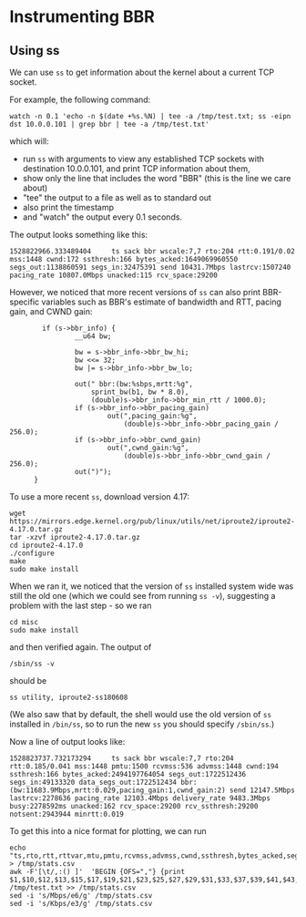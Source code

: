# Instrumenting BBR

## Using ss

We can use `ss` to get information about the kernel about a current TCP
socket.

For example, the following command:

```
watch -n 0.1 'echo -n $(date +%s.%N) | tee -a /tmp/test.txt; ss -eipn dst 10.0.0.101 | grep bbr | tee -a /tmp/test.txt'
```

which will:

* run `ss` with arguments to view any established TCP sockets with
	destination 10.0.0.101, and print TCP information about them,
* show only the line that includes the word "BBR" (this is the line we care about)
* "tee" the output to a file as well as to standard out
* also print the timestamp
* and "watch" the output every 0.1 seconds.

The output looks something like this:

```
1528822966.333489404	 ts sack bbr wscale:7,7 rto:204 rtt:0.191/0.02 mss:1448 cwnd:172 ssthresh:166 bytes_acked:1649069960550 segs_out:1138860591 segs_in:32475391 send 10431.7Mbps lastrcv:1507240 pacing_rate 10807.0Mbps unacked:115 rcv_space:29200
```

However, we noticed that more recent versions of `ss` can also print
BBR-specific variables such as BBR's estimate of bandwidth and RTT,
pacing gain, and CWND gain:

```
        if (s->bbr_info) {
                __u64 bw;

                bw = s->bbr_info->bbr_bw_hi;
                bw <<= 32;
                bw |= s->bbr_info->bbr_bw_lo;

                out(" bbr:(bw:%sbps,mrtt:%g",
                    sprint_bw(b1, bw * 8.0),
                    (double)s->bbr_info->bbr_min_rtt / 1000.0);
                if (s->bbr_info->bbr_pacing_gain)
                        out(",pacing_gain:%g",
                            (double)s->bbr_info->bbr_pacing_gain / 256.0);
                if (s->bbr_info->bbr_cwnd_gain)
                        out(",cwnd_gain:%g",
                            (double)s->bbr_info->bbr_cwnd_gain / 256.0);
                out(")");
      }
```

To use a more recent `ss`, download version 4.17:

```
wget https://mirrors.edge.kernel.org/pub/linux/utils/net/iproute2/iproute2-4.17.0.tar.gz
tar -xzvf iproute2-4.17.0.tar.gz
cd iproute2-4.17.0
./configure
make
sudo make install
```

When we ran it, we noticed that the version of `ss` installed system
wide was still the old one (which we could see from running `ss -v`), 
suggesting a problem with the last step - so we ran

```
cd misc
sudo make install
```

and then verified again. The output of 

```
/sbin/ss -v
```

should be

```
ss utility, iproute2-ss180608
```

(We also saw that by default, the shell would use the old version of
`ss` installed in `/bin/ss`, so to run the new `ss` you should specify
`/sbin/ss`.)

Now a line of output looks like:

```
1528823737.732173294	 ts sack bbr wscale:7,7 rto:204 rtt:0.185/0.041 mss:1448 pmtu:1500 rcvmss:536 advmss:1448 cwnd:194 ssthresh:166 bytes_acked:2494197764054 segs_out:1722512436 segs_in:49133320 data_segs_out:1722512434 bbr:(bw:11683.9Mbps,mrtt:0.029,pacing_gain:1,cwnd_gain:2) send 12147.5Mbps lastrcv:2278636 pacing_rate 12103.4Mbps delivery_rate 9483.3Mbps busy:2278592ms unacked:162 rcv_space:29200 rcv_ssthresh:29200 notsent:2943944 minrtt:0.019
```

To get this into a nice format for plotting, we can run

```
echo "ts,rto,rtt,rttvar,mtu,pmtu,rcvmss,advmss,cwnd,ssthresh,bytes_acked,segs_out,segs_in,data_segs_out,bbr_bw,bbr_min_rtt,bbr_pacing_gain,bbr_cwnd_gain,send,last_recv,pacing_rate,delivery_rate,busy,unacked" > /tmp/stats.csv
awk -F'[\t/,:() ]'  'BEGIN {OFS=","} {print $1,$10,$12,$13,$15,$17,$19,$21,$23,$25,$27,$29,$31,$33,$37,$39,$41,$43,$46,$48,$50,$52,$54,$56}' /tmp/test.txt >> /tmp/stats.csv
sed -i 's/Mbps/e6/g' /tmp/stats.csv
sed -i 's/Kbps/e3/g' /tmp/stats.csv
```
